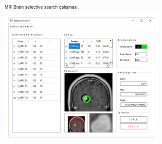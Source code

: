 MRI Brain selective search çalışması.


![alt text](https://raw.githubusercontent.com/ResulSilay/MRI-Brain-Selective-Search/master/screen.png)

